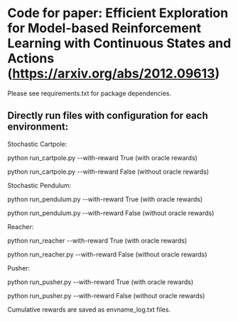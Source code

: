 # Code for paper: Efficient Exploration for Model-based Reinforcement Learning with Continuous States and Actions (https://arxiv.org/abs/2012.09613)
Please see requirements.txt for package dependencies.

## Directly run files with configuration for each environment:

Stochastic Cartpole: 

python run_cartpole.py --with-reward True
(with oracle rewards)

python run_cartpole.py --with-reward False
(without oracle rewards)

Stochastic Pendulum: 

python run_pendulum.py --with-reward True
(with oracle rewards)

python run_pendulum.py --with-reward False
(without oracle rewards)

Reacher:

python run_reacher --with-reward True
(with oracle rewards)

python run_reacher.py --with-reward False
(without oracle rewards)

Pusher: 

python run_pusher.py --with-reward True
(with oracle rewards)

python run_pusher.py --with-reward False
(without oracle rewards)

Cumulative rewards are saved as envname_log.txt files.
